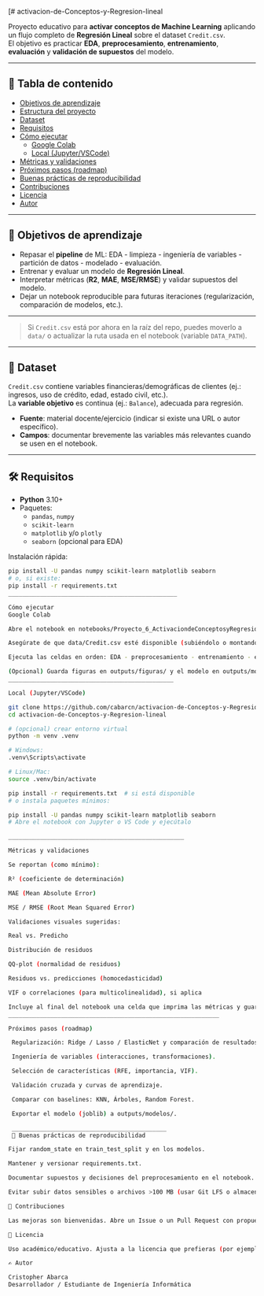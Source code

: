 [# activacion-de-Conceptos-y-Regresion-lineal

Proyecto educativo para **activar conceptos de Machine Learning** aplicando un flujo completo de **Regresión Lineal** sobre el dataset `Credit.csv`.  
El objetivo es practicar **EDA**, **preprocesamiento**, **entrenamiento**, **evaluación** y **validación de supuestos** del modelo.

---

## 📌 Tabla de contenido
- [Objetivos de aprendizaje](#-objetivos-de-aprendizaje)
- [Estructura del proyecto](#-estructura-del-proyecto)
- [Dataset](#-dataset)
- [Requisitos](#-requisitos)
- [Cómo ejecutar](#-cómo-ejecutar)
  - [Google Colab](#google-colab)
  - [Local (Jupyter/VSCode)](#local-jupytervscode)
- [Métricas y validaciones](#-métricas-y-validaciones)
- [Próximos pasos (roadmap)](#-próximos-pasos-roadmap)
- [Buenas prácticas de reproducibilidad](#-buenas-prácticas-de-reproducibilidad)
- [Contribuciones](#-contribuciones)
- [Licencia](#-licencia)
- [Autor](#-autor)

---

## 🎯 Objetivos de aprendizaje
- Repasar el **pipeline** de ML: EDA - limpieza - ingeniería de variables - partición de datos - modelado - evaluación.
- Entrenar y evaluar un modelo de **Regresión Lineal**.
- Interpretar métricas (**R2**, **MAE**, **MSE/RMSE**) y validar supuestos del modelo.
- Dejar un notebook reproducible para futuras iteraciones (regularización, comparación de modelos, etc.).

____________________________________________________

> Si `Credit.csv` está por ahora en la raíz del repo, puedes moverlo a `data/` o actualizar la ruta usada en el notebook (variable `DATA_PATH`).

---

## 🧠 Dataset
`Credit.csv` contiene variables financieras/demográficas de clientes (ej.: ingresos, uso de crédito, edad, estado civil, etc.).  
La **variable objetivo** es continua (ej.: `Balance`), adecuada para regresión.

- **Fuente**: material docente/ejercicio (indicar si existe una URL o autor específico).
- **Campos**: documentar brevemente las variables más relevantes cuando se usen en el notebook.

---

## 🛠️ Requisitos
- **Python** 3.10+
- Paquetes:
  - `pandas`, `numpy`
  - `scikit-learn`
  - `matplotlib` y/o `plotly`
  - `seaborn` (opcional para EDA)

Instalación rápida:
```bash
pip install -U pandas numpy scikit-learn matplotlib seaborn
# o, si existe:
pip install -r requirements.txt
________________________________________________

Cómo ejecutar
Google Colab

Abre el notebook en notebooks/Proyecto_6_ActivaciondeConceptosyRegresionLineal.ipynb.

Asegúrate de que data/Credit.csv esté disponible (subiéndolo o montando Google Drive).

Ejecuta las celdas en orden: EDA - preprocesamiento - entrenamiento - evaluación - validación de supuestos.

(Opcional) Guarda figuras en outputs/figuras/ y el modelo en outputs/modelos/.
_______________________________________________

Local (Jupyter/VSCode)

git clone https://github.com/cabarcn/activacion-de-Conceptos-y-Regresion-lineal.git
cd activacion-de-Conceptos-y-Regresion-lineal

# (opcional) crear entorno virtual
python -m venv .venv

# Windows:
.venv\Scripts\activate

# Linux/Mac:
source .venv/bin/activate

pip install -r requirements.txt  # si está disponible
# o instala paquetes mínimos:

pip install -U pandas numpy scikit-learn matplotlib seaborn
# Abre el notebook con Jupyter o VS Code y ejecútalo

__________________________________________________

Métricas y validaciones

Se reportan (como mínimo):

R² (coeficiente de determinación)

MAE (Mean Absolute Error)

MSE / RMSE (Root Mean Squared Error)

Validaciones visuales sugeridas:

Real vs. Predicho

Distribución de residuos

QQ-plot (normalidad de residuos)

Residuos vs. predicciones (homocedasticidad)

VIF o correlaciones (para multicolinealidad), si aplica

Incluye al final del notebook una celda que imprima las métricas y guarde gráficos en outputs/figuras/
____________________________________________________________

Próximos pasos (roadmap)

 Regularización: Ridge / Lasso / ElasticNet y comparación de resultados.

 Ingeniería de variables (interacciones, transformaciones).

 Selección de características (RFE, importancia, VIF).

 Validación cruzada y curvas de aprendizaje.

 Comparar con baselines: KNN, Árboles, Random Forest.

 Exportar el modelo (joblib) a outputs/modelos/.

 ____________________________________________
 🔬 Buenas prácticas de reproducibilidad

Fijar random_state en train_test_split y en los modelos.

Mantener y versionar requirements.txt.

Documentar supuestos y decisiones del preprocesamiento en el notebook.

Evitar subir datos sensibles o archivos >100 MB (usar Git LFS o almacenamiento externo).

🤝 Contribuciones

Las mejoras son bienvenidas. Abre un Issue o un Pull Request con propuestas (nuevos gráficos, comparaciones de modelos, refactor del pipeline, etc.).

📄 Licencia

Uso académico/educativo. Ajusta a la licencia que prefieras (por ejemplo, MIT).

✍️ Autor

Cristopher Abarca
Desarrollador / Estudiante de Ingeniería Informática
